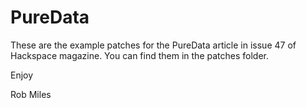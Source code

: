 # PureData
These are the example patches for the PureData article in issue 47 of Hackspace magazine. You can find them in the patches folder. 

Enjoy

Rob Miles


